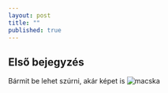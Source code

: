 ```yaml
---
layout: post
title: ""
published: true
---
```


## Első bejegyzés


Bármit be lehet szúrni, akár képet is ![macska](//_posts/baby-face-youwall-nice-cat-free-241522.jpg)